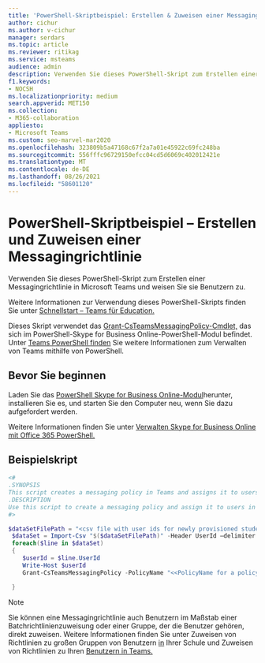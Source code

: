 ```yaml
---
title: 'PowerShell-Skriptbeispiel: Erstellen & Zuweisen einer Messagingrichtlinie'
author: cichur
ms.author: v-cichur
manager: serdars
ms.topic: article
ms.reviewer: ritikag
ms.service: msteams
audience: admin
description: Verwenden Sie dieses PowerShell-Skript zum Erstellen einer Messagingrichtlinie in Teams und weisen Sie sie Benutzern in Ihrer Organisation zu.
f1.keywords:
- NOCSH
ms.localizationpriority: medium
search.appverid: MET150
ms.collection:
- M365-collaboration
appliesto:
- Microsoft Teams
ms.custom: seo-marvel-mar2020
ms.openlocfilehash: 323809b5a47168c67f2a7a01e45922c69fc248ba
ms.sourcegitcommit: 556fffc96729150efcc04cd5d6069c402012421e
ms.translationtype: MT
ms.contentlocale: de-DE
ms.lasthandoff: 08/26/2021
ms.locfileid: "58601120"
---
```

# <a name="powershell-script-sample---create-and-assign-a-messaging-policy"></a>PowerShell-Skriptbeispiel – Erstellen und Zuweisen einer Messagingrichtlinie

Verwenden Sie dieses PowerShell-Skript zum Erstellen einer Messagingrichtlinie in Microsoft Teams und weisen Sie sie Benutzern zu. 

Weitere Informationen zur Verwendung dieses PowerShell-Skripts finden Sie unter [Schnellstart – Teams für Education.](../teams-quick-start-edu.yml)

Dieses Skript verwendet das [Grant-CsTeamsMessagingPolicy-Cmdlet,](/powershell/module/skype/grant-csteamsmessagingpolicy) das sich im PowerShell-Skype for Business Online-PowerShell-Modul befindet. Unter [Teams PowerShell finden](../teams-powershell-overview.md) Sie weitere Informationen zum Verwalten von Teams mithilfe von PowerShell.


## <a name="before-you-start"></a>Bevor Sie beginnen

Laden Sie das [PowerShell Skype for Business Online-Modul](https://www.microsoft.com/download/details.aspx?id=39366)herunter, installieren Sie es, und starten Sie den Computer neu, wenn Sie dazu aufgefordert werden.

Weitere Informationen finden Sie unter [Verwalten Skype for Business Online mit Office 365 PowerShell.](/office365/enterprise/powershell/manage-skype-for-business-online-with-office-365-powershell)

## <a name="sample-script"></a>Beispielskript

```powershell
<#
.SYNOPSIS
This script creates a messaging policy in Teams and assigns it to users.
.DESCRIPTION
Use this script to create a messaging policy and assign it to users in your organization.
#>

$dataSetFilePath = "<csv file with user ids for newly provisioned students> "
 $dataSet = Import-Csv "$($dataSetFilePath)" -Header UserId –delimiter ","
 foreach($line in $dataSet)
 {
    $userId = $line.UserId
    Write-Host $userId
    Grant-CsTeamsMessagingPolicy -PolicyName "<<PolicyName for a policy created with Chat Off>>" -Identity $userId

 }
```

> [!NOTE]
> Sie können eine Messagingrichtlinie auch Benutzern im Maßstab einer Batchrichtlinienzuweisung oder einer Gruppe, der die Benutzer gehören, direkt zuweisen. Weitere Informationen finden Sie unter Zuweisen von Richtlinien zu großen Gruppen von Benutzern [in](../batch-group-policy-assignment-edu.md) Ihrer Schule und Zuweisen von Richtlinien zu Ihren [Benutzern in Teams.](../assign-policies.md)
